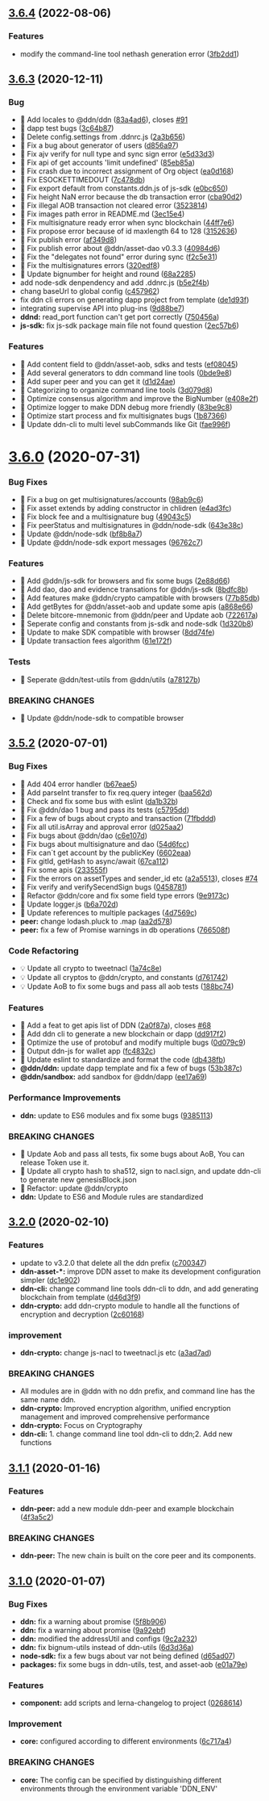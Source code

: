 ## [3.6.4](https://github.com/ddnlink/ddn/compare/v2.2.0...v3.6.4) (2022-08-06)


### Features

* modify the command-line tool nethash generation error ([3fb2dd1](https://github.com/ddnlink/ddn/commit/3fb2dd1722ef9263375c033f63b28a0f9232cf12))



## [3.6.3](https://github.com/ddnlink/ddn/compare/v3.6.0...v3.6.3) (2020-12-11)


### Bug

* 🐛 Add locales to @ddn/ddn ([83a4ad6](https://github.com/ddnlink/ddn/commit/83a4ad650b3c4b0dc2b4bade44f67e2c930d1dae)), closes [#91](https://github.com/ddnlink/ddn/issues/91)
* 🐛 dapp test bugs ([3c64b87](https://github.com/ddnlink/ddn/commit/3c64b87fa5054bfa242fa5fca566b6c03beeb3e0))
* 🐛 Delete config.settings from .ddnrc.js ([2a3b656](https://github.com/ddnlink/ddn/commit/2a3b656398607038460c46339b627381899bc679))
* 🐛 Fix a bug about generator of users ([d856a97](https://github.com/ddnlink/ddn/commit/d856a972e409f2f27a478dc87b1a222459620e1f))
* 🐛 Fix ajv verify for null type and sync sign error ([e5d33d3](https://github.com/ddnlink/ddn/commit/e5d33d3979e57e56388eecc59ed39f94bc92233e))
* 🐛 Fix api of get accounts 'limit undefined' ([85eb85a](https://github.com/ddnlink/ddn/commit/85eb85aeaf4ea45a7e10ce77826620e79c4e6294))
* 🐛 Fix crash due to incorrect assignment of Org object ([ea0d168](https://github.com/ddnlink/ddn/commit/ea0d16803b31c421deb858cbe41ab7d14a636899))
* 🐛 Fix ESOCKETTIMEDOUT ([7c478db](https://github.com/ddnlink/ddn/commit/7c478dbb3754bb37a7dc93ad17d996021ba5b591))
* 🐛 Fix export default from constants.ddn.js of js-sdk ([e0bc650](https://github.com/ddnlink/ddn/commit/e0bc6503a9c2dee8a7d1588cb555fb6128a262e4))
* 🐛 Fix height NaN error because the db transaction error ([cba90d2](https://github.com/ddnlink/ddn/commit/cba90d24f47b7f26c5bcd0f413a3dcc0b2406b05))
* 🐛 Fix illegal AOB transaction not cleared error ([3523814](https://github.com/ddnlink/ddn/commit/3523814f8d9cc0470f9e4c74117291ab2359b253))
* 🐛 Fix images path error in README.md ([3ec15e4](https://github.com/ddnlink/ddn/commit/3ec15e4a3a7c82f6e8359822516488724d73a36f))
* 🐛 Fix multisignature ready error when sync blockchain ([44ff7e6](https://github.com/ddnlink/ddn/commit/44ff7e6c1205cbe6d8898e1d4b5775dbd6db7d7c))
* 🐛 Fix propose error because of id maxlength 64 to 128 ([3152636](https://github.com/ddnlink/ddn/commit/3152636378d12f82f44ec22f0a654f5f9828b459))
* 🐛 Fix publish error ([af349d8](https://github.com/ddnlink/ddn/commit/af349d85963dddb16546076332b809bf9721a258))
* 🐛 Fix publish error about @ddn/asset-dao v0.3.3 ([40984d6](https://github.com/ddnlink/ddn/commit/40984d6240edcd90c7e604d115bd091b3dbf921e))
* 🐛 Fix the "delegates not found" error during sync ([f2c5e31](https://github.com/ddnlink/ddn/commit/f2c5e317dceeefbeeaa5fa51b7caf1beb390726c))
* 🐛 Fix the multisignatures errors ([320edf8](https://github.com/ddnlink/ddn/commit/320edf80d7d3a7edf4442eaf5cb3a60dd87280e1))
* 🐛 Update bignumber for height and round ([68a2285](https://github.com/ddnlink/ddn/commit/68a228503f28b2e7d1ebad0bbba0d9a967b7d318))
* add node-sdk denpendency and add .ddnrc.js ([b5e2f4b](https://github.com/ddnlink/ddn/commit/b5e2f4b495041fdb13ec04be0d5d5f36ec19ac6d))
* chang baseUrl to global config ([c457962](https://github.com/ddnlink/ddn/commit/c457962971625ec6cbe9b01f33703cca61dced9f))
* fix ddn cli errors on generating dapp project from template ([de1d93f](https://github.com/ddnlink/ddn/commit/de1d93fa10e5c88b7b129b187d28ab2b090533a5))
* integrating supervise API into plug-ins ([9d88be7](https://github.com/ddnlink/ddn/commit/9d88be72a50187f72a62bb514bc0ef26cd42ee08))
* **ddnd:** read_port function can't get port correctly ([750456a](https://github.com/ddnlink/ddn/commit/750456a1a09ecb9afd3a41033dccd0068bfea92b))
* **js-sdk:** fix js-sdk package main file not found question ([2ec57b6](https://github.com/ddnlink/ddn/commit/2ec57b6e42713f813e2abc0d3de7eaf01156d74e))


### Features

* 🎸 Add content field to @ddn/asset-aob, sdks and tests ([ef08045](https://github.com/ddnlink/ddn/commit/ef08045d0c3273d76485245e68b7fe95867c433f))
* 🎸 Add several generators to ddn command line tools ([0bde9e8](https://github.com/ddnlink/ddn/commit/0bde9e83025fe1877fcf174ee602e87fe9aea90a))
* 🎸 Add super peer and you can get it ([d1d24ae](https://github.com/ddnlink/ddn/commit/d1d24aec2c4f7db3d5ac78bfa88469630930a8c4))
* 🎸 Categorizing to organize command line tools ([3d079d8](https://github.com/ddnlink/ddn/commit/3d079d8215f946caa2927e87b235cf0daf2406ce))
* 🎸 Optimize consensus algorithm and improve the BigNumber ([e408e2f](https://github.com/ddnlink/ddn/commit/e408e2f94e8fcb64bb4bf0c35ff47d52025daa2d))
* 🎸 Optimize logger to make DDN debug more friendly ([83be9c8](https://github.com/ddnlink/ddn/commit/83be9c8e020181e25265e048390e85b7fa749422))
* 🎸 Optimize start process and fix multisignates bugs ([1b87366](https://github.com/ddnlink/ddn/commit/1b87366822d074288d89a96af97d65550b411ad2))
* 🎸 Update ddn-cli to multi level subCommands like Git ([fae996f](https://github.com/ddnlink/ddn/commit/fae996fd9e3fe9967a36d5ff7f746b4cc45cfe4b))

# [3.6.0](https://github.com/ddnlink/ddn/compare/v3.5.0...v3.6.0) (2020-07-31)


### Bug Fixes

* 🐛 Fix a bug on get multisignatures/accounts ([98ab9c6](https://github.com/ddnlink/ddn/commit/98ab9c64c0ba466809dd09f533bdf8457bc31a0e))
* 🐛 Fix asset extends by adding constructor in chlidren ([e4ad3fc](https://github.com/ddnlink/ddn/commit/e4ad3fcdbf74e288f4b27043539ace1c74bcc2ad))
* 🐛 Fix block fee and a multisignature bug ([49043c5](https://github.com/ddnlink/ddn/commit/49043c5596ad190ddc8d1853a086792c52aa6c8d))
* 🐛 Fix peerStatus and multisignatures in @ddn/node-sdk ([643e38c](https://github.com/ddnlink/ddn/commit/643e38cb4a3ec8d141232e4d6b8612d01ae95f1a))
* 🐛 Update @ddn/node-sdk ([bf8b8a7](https://github.com/ddnlink/ddn/commit/bf8b8a74d2623c5909ea3e15fa08c0c8166bb9ce))
* 🐛 Update @ddn/node-sdk export messages ([96762c7](https://github.com/ddnlink/ddn/commit/96762c78385c9c338f3069f2fb7ba3d942e5bbe2))


### Features

* 🎸 Add @ddn/js-sdk for browsers and fix some bugs ([2e88d66](https://github.com/ddnlink/ddn/commit/2e88d66b36356c03336f5496bdd76d9397e52fb8))
* 🎸 Add dao, dao and evidence transations for @ddn/js-sdk ([8bdfc8b](https://github.com/ddnlink/ddn/commit/8bdfc8bf285a2adb5f25f1e38e06313e59ed8bce))
* 🎸 Add features make @ddn/crypto campatible with browsers ([77b85db](https://github.com/ddnlink/ddn/commit/77b85db03a4f28790a14298c265d9346a56b514c))
* 🎸 Add getBytes for @ddn/asset-aob and update some apis ([a868e66](https://github.com/ddnlink/ddn/commit/a868e66c0155dd8cb810d4802add890f51c73c31))
* 🎸 Delete bitcore-mnemonic from @ddn/peer and Update aob ([722617a](https://github.com/ddnlink/ddn/commit/722617ae4946bfeb5f4682bfe9d293f5cfe8f686))
* 🎸 Seperate config and constants from js-sdk and node-sdk ([1d320b8](https://github.com/ddnlink/ddn/commit/1d320b8f439bd00b6a038df3962890aebe19e6af))
* 🎸 Update to make SDK compatible with browser ([8dd74fe](https://github.com/ddnlink/ddn/commit/8dd74feb11a92e40e219ba683e0efd63d0f47286))
* 🎸 Update transaction fees algorithm ([61e172f](https://github.com/ddnlink/ddn/commit/61e172f9a9b3b4faf4218728570d8411a044ad32))


### Tests

* 💍 Seperate @ddn/test-utils from @ddn/utils ([a78127b](https://github.com/ddnlink/ddn/commit/a78127bdec3c9520a45e6dd3217258fa598a4209))


### BREAKING CHANGES

* 🧨 Update @ddn/node-sdk to compatible browser


## [3.5.2](https://github.com/ddnlink/ddn/compare/v3.3.0...v3.5.2) (2020-07-01)


### Bug Fixes

* 🐛 Add 404 error handler ([b67eae5](https://github.com/ddnlink/ddn/commit/b67eae5218bacfceb09def0d83db8cb2d07c274a))
* 🐛 Add parseInt transfer to fix req.query integer ([baa562d](https://github.com/ddnlink/ddn/commit/baa562df1c85ce33836934908740b9291ac1724b))
* 🐛 Check and fix some bus with eslint ([da1b32b](https://github.com/ddnlink/ddn/commit/da1b32bbe2470a9e262f81fc3dfd9be083b625a6))
* 🐛 Fix @ddn/dao 1 bug and pass its tests ([c5795dd](https://github.com/ddnlink/ddn/commit/c5795dd10a12c6490cb9ee468bbe9c416dde7805))
* 🐛 Fix a few of bugs about crypto and transaction ([71fbddd](https://github.com/ddnlink/ddn/commit/71fbddd6c27a424d4ecce22ebaab61eae069441c))
* 🐛 Fix all util.isArray and approval error ([d025aa2](https://github.com/ddnlink/ddn/commit/d025aa2dced511037639ba2e8ec29dd2edc907a6))
* 🐛 Fix bugs about @ddn/dao ([c6e107d](https://github.com/ddnlink/ddn/commit/c6e107d4ee403ae7d6e8e9b7ce835caade637750))
* 🐛 Fix bugs about multisignature and dao ([54d6fcc](https://github.com/ddnlink/ddn/commit/54d6fcca52feb38e5c990fc8667623ed9a4c6e88))
* 🐛 Fix can`t get account by the publicKey ([6602eaa](https://github.com/ddnlink/ddn/commit/6602eaa2189926916261223d2e5288d36f5505b0))
* 🐛 Fix gitId, getHash to async/await ([67ca112](https://github.com/ddnlink/ddn/commit/67ca1122c376d04842a399d61912b784ef176e09))
* 🐛 Fix some apis ([233555f](https://github.com/ddnlink/ddn/commit/233555ffcd51b057e2d08d37f17ae511b97083c8))
* 🐛 Fix the errors on assetTypes and sender_id etc ([a2a5513](https://github.com/ddnlink/ddn/commit/a2a551322c57b214b67fee4af7fedad88dab987a)), closes [#74](https://github.com/ddnlink/ddn/issues/74)
* 🐛 Fix verify and verifySecendSign bugs ([0458781](https://github.com/ddnlink/ddn/commit/0458781379330e0a57063e9b756eef6feed93ccf))
* 🐛 Refactor @ddn/core and fix some field type errors ([9e9173c](https://github.com/ddnlink/ddn/commit/9e9173ccab1073532b25d4d56163f435076b45f4))
* 🐛 Update logger.js ([b6a702d](https://github.com/ddnlink/ddn/commit/b6a702db9e897455c64baeebc0f5160e92b841b3))
* 🐛 Update references to multiple packages ([4d7569c](https://github.com/ddnlink/ddn/commit/4d7569c16cbaf957443f28aa02b7abe95a256fb3))
* **peer:** change lodash.pluck to .map ([aa2d578](https://github.com/ddnlink/ddn/commit/aa2d578951c6e05edcac8b3ad343f56fdcf76a55))
* **peer:** fix a few of Promise warnings in db operations ([766508f](https://github.com/ddnlink/ddn/commit/766508f19b6831403226eafa75345d6e5c108c6b))


### Code Refactoring

* 💡 Update all crypto to tweetnacl ([1a74c8e](https://github.com/ddnlink/ddn/commit/1a74c8e78eede3d4323970454c483c9d981f2b31))
* 💡 Update all cryptos to @ddn/crypto, and constants ([d761742](https://github.com/ddnlink/ddn/commit/d761742b12e2304ed8fbb1ee1f8f7f1e0d218ca0))
* 💡 Update AoB to fix some bugs and pass all aob tests ([188bc74](https://github.com/ddnlink/ddn/commit/188bc749812b08f35fca646a12a4e54e24906f15))


### Features

* 🎸 Add a feat to get apis list of DDN ([2a0f87a](https://github.com/ddnlink/ddn/commit/2a0f87af579c53983549c3647dc68f92d3072e53)), closes [#68](https://github.com/ddnlink/ddn/issues/68)
* 🎸 Add ddn cli to generate a new blockchain or dapp ([dd917f2](https://github.com/ddnlink/ddn/commit/dd917f27a3c8a4bde06e481f60dfae3f345b1279))
* 🎸 Optimize the use of protobuf and modify multiple bugs ([0d079c9](https://github.com/ddnlink/ddn/commit/0d079c9be52065d30c9af2d006028d6a6328ac2e))
* 🎸 Output ddn-js for wallet app ([fc4832c](https://github.com/ddnlink/ddn/commit/fc4832c028411bab80cf823bfb74aa94ea43047a))
* 🎸 Update eslint to standardize and format the code ([db438fb](https://github.com/ddnlink/ddn/commit/db438fb6639cbe5be7582357ba7b44c4b2a1918f))
* **@ddn/ddn:** update dapp template and fix a few of bugs ([53b387c](https://github.com/ddnlink/ddn/commit/53b387c9a270b2cb0af98a0730af036631f39a53))
* **@ddn/sandbox:** add sandbox for @ddn/dapp ([ee17a69](https://github.com/ddnlink/ddn/commit/ee17a69218624a17ca2d5bd716623b309a8c0e3f))


### Performance Improvements

* **ddn:** update to ES6 modules and fix some bugs ([9385113](https://github.com/ddnlink/ddn/commit/938511366a396e6923bf106fcaa19aee39e9010e))


### BREAKING CHANGES

* 🧨 Update Aob and pass all tests, fix some bugs about AoB, You can release
Token use it.
* 🧨 Update all crypto hash to sha512, sign to nacl.sign, and update ddn-cli
to generate new genesisBlock.json
* 🧨 Refactor: update @ddn/crypto
* **ddn:** Update to ES6 and Module rules are standardized


## [3.2.0](https://github.com/ddnlink/ddn/compare/v3.1.0...v3.2.0) (2020-02-10)

### Features

* update to v3.2.0 that delete all the ddn prefix ([c700347](https://github.com/ddnlink/ddn/commit/c700347))
* **ddn-asset-*:** improve DDN asset to make its development configuration simpler ([dc1e902](https://github.com/ddnlink/ddn/commit/dc1e902))
* **ddn-cli:** change command line tools ddn-cli to ddn, and add generating blockchain from template ([d46d3f9](https://github.com/ddnlink/ddn/commit/d46d3f9))
* **ddn-crypto:** add ddn-crypto module to handle all the functions of encryption and decryption ([2c60168](https://github.com/ddnlink/ddn/commit/2c60168))

### improvement

* **ddn-crypto:** change js-nacl to tweetnacl.js etc ([a3ad7ad](https://github.com/ddnlink/ddn/commit/a3ad7ad))

### BREAKING CHANGES

* All modules are in @ddn with no ddn prefix, and command line has the same name ddn.
* **ddn-crypto:** Improved encryption algorithm, unified encryption management and improved
comprehensive performance
* **ddn-crypto:** Focus on Cryptography
* **ddn-cli:** 1. change command line tool ddn-cli to ddn;2. Add new functions

## [3.1.1](https://github.com/ddnlink/ddn/compare/v3.1.0...v3.1.1) (2020-01-16)

### Features

* **ddn-peer:** add a new module ddn-peer and example blockchain ([4f3a5c2](https://github.com/ddnlink/ddn/commit/4f3a5c2))

### BREAKING CHANGES

* **ddn-peer:** The new chain is built on the core peer and its components.

## [3.1.0](https://github.com/ddnlink/ddn/compare/v3.0.0...v3.1.0) (2020-01-07)

### Bug Fixes

* **ddn:** fix a warning about promise ([5f8b906](https://github.com/ddnlink/ddn/commit/5f8b906))
* **ddn:** fix a warning about promise ([9a92ebf](https://github.com/ddnlink/ddn/commit/9a92ebf))
* **ddn:** modified the addressUtil and configs ([9c2a232](https://github.com/ddnlink/ddn/commit/9c2a232))
* **ddn:** fix bignum-utils instead of ddn-utils ([6d3d36a](https://github.com/ddnlink/ddn/commit/6d3d36a))
* **node-sdk:** fix a few bugs about var not being defined ([d65ad07](https://github.com/ddnlink/ddn/commit/d65ad07))
* **packages:** fix some bugs in ddn-utils, test, and asset-aob ([e01a79e](https://github.com/ddnlink/ddn/commit/e01a79e))


### Features

* **component:** add scripts and lerna-changelog to project ([0268614](https://github.com/ddnlink/ddn/commit/0268614))

### Improvement

* **core:** configured according to different environments ([6c717a4](https://github.com/ddnlink/ddn/commit/6c717a4))

### BREAKING CHANGES

* **core:** The config can be specified by distinguishing different environments through the environment variable 'DDN_ENV'
